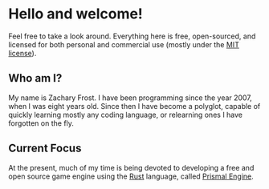 # Hello and welcome!

Feel free to take a look around. Everything here is free, open-sourced, and licensed for both personal and commercial
use (mostly under the [MIT license][mit]). 

## Who am I?
My name is Zachary Frost. I have been programming since the year
2007, when I was eight years old. Since then I have become a
polyglot, capable of quickly learning mostly any coding language,
or relearning ones I have forgotten on the fly.

## Current Focus
At the present, much of my time is being devoted to developing
a free and open source game engine using the [Rust][rust] language, called [Prismal Engine][prismal].

[mit]: https://choosealicense.com/licenses/mit/
[rust]: https://www.rust-lang.org/
[prismal]: https://github.com/PrismalEngine